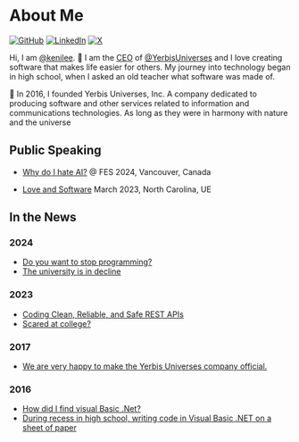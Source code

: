 # About Me

[![GitHub](https://img.shields.io/badge/GitHub-%40ashtom-239a3b.svg)](https://github.com/keni2002)
[![LinkedIn](https://img.shields.io/badge/Linked-in-0c66c3.svg)](https://www.linkedin.com/in/kenili/)
[![X](https://img.shields.io/badge/X-KeniLee_-222222)](https://x.com/KeniLee_)

Hi, I am [@kenilee](https://github.com/keni2002). 👋 I am the [CEO](https://yerbisuniverses.org) of [@YerbisUniverses](https://github.com/ufuishguifhi) and I love creating software that makes life easier for others. My journey into technology began in high school, when I asked an old teacher what software was made of.

🚀 In 2016, I founded Yerbis Universes, Inc. A company dedicated to producing software and other services related to information and communications technologies. As long as they were in harmony with nature and the universe

## Public Speaking

* [Why do I hate AI?](https://any) @ FES 2024, Vancouver, Canada

* [Love and Software](https://any) March 2023, 
North Carolina, UE

## In the News

### 2024

* [Do you want to stop programming? ](https://any)
* [The university is in decline ](https://any)

### 2023
* [Coding Clean, Reliable, and Safe REST APIs](https://any)
* [Scared at college? ](https://any)

### 2017
* [We are very happy to make the Yerbis Universes company official. ](https://any)


### 2016
* [How did I find visual Basic .Net?](https://any)
* [During recess in high school, writing code in Visual Basic .NET on a sheet of paper](https://any)




